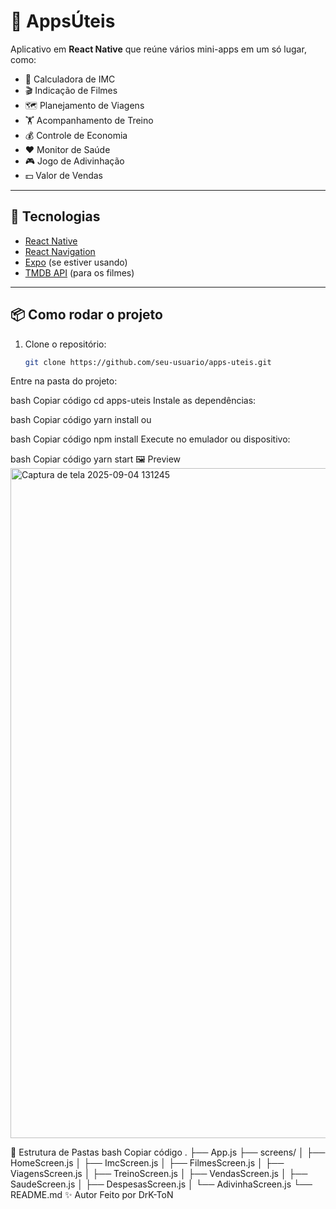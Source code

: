 # 📱 AppsÚteis

Aplicativo em **React Native** que reúne vários mini-apps em um só lugar, como:

- 🧮 Calculadora de IMC  
- 🎬 Indicação de Filmes  
- 🗺️ Planejamento de Viagens  
- 🏋️ Acompanhamento de Treino  
- 💰 Controle de Economia  
- ❤️ Monitor de Saúde  
- 🎮 Jogo de Adivinhação  
- 💵 Valor de Vendas  

---

## 🚀 Tecnologias

- [React Native](https://reactnative.dev/)  
- [React Navigation](https://reactnavigation.org/)  
- [Expo](https://expo.dev/) (se estiver usando)  
- [TMDB API](https://www.themoviedb.org/documentation/api) (para os filmes)  

---

## 📦 Como rodar o projeto

1. Clone o repositório:
   ```bash
   git clone https://github.com/seu-usuario/apps-uteis.git
Entre na pasta do projeto:

bash
Copiar código
cd apps-uteis
Instale as dependências:

bash
Copiar código
yarn install
ou

bash
Copiar código
npm install
Execute no emulador ou dispositivo:

bash
Copiar código
yarn start
🖼️ Preview
<img width="511" height="1072" alt="Captura de tela 2025-09-04 131245" src="https://github.com/user-attachments/assets/cf20d6fa-9117-4433-a39f-5d9266182893" />


📌 Estrutura de Pastas
bash
Copiar código
.
├── App.js
├── screens/
│   ├── HomeScreen.js
│   ├── ImcScreen.js
│   ├── FilmesScreen.js
│   ├── ViagensScreen.js
│   ├── TreinoScreen.js
│   ├── VendasScreen.js
│   ├── SaudeScreen.js
│   ├── DespesasScreen.js
│   └── AdivinhaScreen.js
└── README.md
✨ Autor
Feito por DrK-ToN
